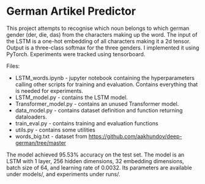 # German Artikel Predictor

This project attempts to recognise which noun belongs
to which german gender (der, die, das) from the characters making up the word.
The input of the LSTM is a one-hot embedding of all characters making it a 2d tensor.
Output is a three-class softmax for the three genders. I implemented it using PyTorch. Experiments were tracked using tensorboard.

Files:
- LSTM_words.ipynb - jupyter notebook containing the hyperparameters calling other scripts for training and evaluation. Contains everything that is needed for experiments.
- LSTM_model.py - contains the LSTM model.
- Transformer_model.py - contains an unused Transformer model.
- data_model.py - contains dataset definition and function returning dataloaders.
- train_eval.py - contains training and evaluation functions
- utils.py - contains some utilities
- words_big.txt - dataset from https://github.com/aakhundov/deep-german/tree/master

The model achieved 95.53% accuracy on the test set.
The model is an LSTM with 1 layer, 256 hidden dimensions, 32 embedding dimensions, batch size of 64, and learning rate of 0.0032.
Its parameters are available under models/, and experiments under runs/.